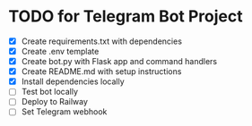 # TODO for Telegram Bot Project

- [x] Create requirements.txt with dependencies
- [x] Create .env template
- [x] Create bot.py with Flask app and command handlers
- [x] Create README.md with setup instructions
- [x] Install dependencies locally
- [ ] Test bot locally
- [ ] Deploy to Railway
- [ ] Set Telegram webhook
